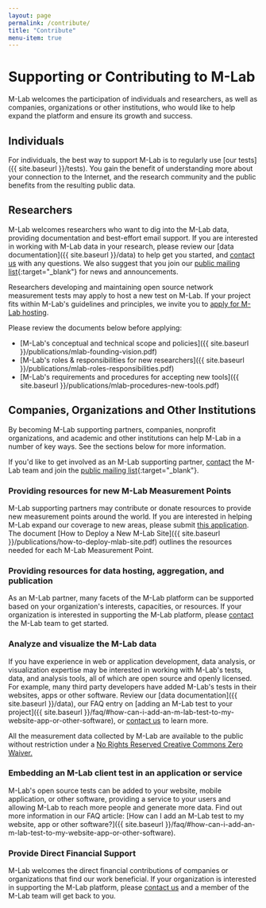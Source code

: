 ```yaml
---
layout: page
permalink: /contribute/
title: "Contribute"
menu-item: true
---
```


# Supporting or Contributing to M-Lab

M-Lab welcomes the participation of individuals and researchers, as well as companies, organizations or other institutions, who would like to help expand the platform and ensure its growth and success.

## Individuals

For individuals, the best way to support M-Lab is to regularly use [our tests]({{ site.baseurl }}/tests). You gain the benefit of understanding more about your connection to the Internet, and the research community and the public benefits from the resulting public data.

## Researchers

M-Lab welcomes researchers who want to dig into the M-Lab data, providing documentation and best-effort email support. If you are interested in working with M-Lab data in your research, please review our [data documentation]({{ site.baseurl }}/data) to help get you started, and [contact us](mailto:support@measurementlab.net) with any questions. We also suggest that you join our [public mailing list](https://groups.google.com/a/measurementlab.net/forum/?fromgroups#!forum/discuss){:target="_blank"} for news and announcements.

Researchers developing and maintaining open source network measurement tests may apply to host a new test on M-Lab. If your project fits within M-Lab's guidelines and principles, we invite you to [apply for M-Lab hosting](https://docs.google.com/a/opentechinstitute.org/forms/d/1Dz-d8bs92ltlKKxWDCoi2nFC6wmBrBq6vrLIwhYyiDM/viewform).

Please review the documents below before applying:

* [M-Lab's conceptual and technical scope and policies]({{ site.baseurl }}/publications/mlab-founding-vision.pdf)
* [M-Lab's roles & responsibilities for new researchers]({{ site.baseurl }}/publications/mlab-roles-responsibilities.pdf)
* [M-Lab's requirements and procedures for accepting new tools]({{ site.baseurl }}/publications/mlab-procedures-new-tools.pdf)

## Companies, Organizations and Other Institutions

By becoming M-Lab supporting partners, companies, nonprofit organizations, and academic and other institutions can help M-Lab in a number of key ways. See the sections below for more information.

If you'd like to get involved as an M-Lab supporting partner, [contact](mailto:support@measurementlab.net) the M-Lab team and join the [public mailing list](https://groups.google.com/a/measurementlab.net/forum/?fromgroups#!forum/discuss){:target="_blank"}.

### Providing resources for new M-Lab Measurement Points

M-Lab supporting partners may contribute or donate resources to provide new measurement points around the world. If you are interested in helping M-Lab expand our coverage to new areas, please submit [this application](https://docs.google.com/a/measurementlab.net/spreadsheet/viewform?formkey=dHNMZ2p0OU5TckxIUFg0RVNhSk5teEE6MQ#gid=0). The document [How to Deploy a New M-Lab Site]({{ site.baseurl }}/publications/how-to-deploy-mlab-site.pdf) outlines the resources needed for each M-Lab Measurement Point.

### Providing resources for data hosting, aggregation, and publication

As an M-Lab partner, many facets of the M-Lab platform can be supported based on your organization's interests, capacities, or resources. If your organization is interested in supporting the M-Lab platform, please [contact](mailto:support@measurementlab.net) the M-Lab team to get started.

### Analyze and visualize the M-Lab data

If you have experience in web or application development, data analysis, or visualization expertise may be interested in working with M-Lab's tests, data, and analysis tools, all of which are open source and openly licensed. For example, many third party developers have added M-Lab's tests in their websites, apps or other software. Review our [data documentation]({{ site.baseurl }}/data), our FAQ entry on [adding an M-Lab test to your project]({{ site.baseurl }}/faq/#how-can-i-add-an-m-lab-test-to-my-website-app-or-other-software), or [contact us](mailto:support@measurementlab.net) to learn more.

All the measurement data collected by M-Lab are available to the public without restriction under a [No Rights Reserved Creative Commons Zero Waiver.](http://creativecommons.org/about/cc0)

### Embedding an M-Lab client test in an application or service

M-Lab's open source tests can be added to your website, mobile application, or other software, providing a service to your users and allowing M-Lab to reach more people and generate more data. Find out more information in our FAQ article: [How can I add an M-Lab test to my website, app or other software?]({{ site.baseurl }}/faq/#how-can-i-add-an-m-lab-test-to-my-website-app-or-other-software).

### Provide Direct Financial Support

M-Lab welcomes the direct financial contributions of companies or organizations that find our work beneficial. If your organization is interested in supporting the M-Lab platform, please [contact us](mailto:support@measurementlab.net) and a member of the M-Lab team will get back to you.